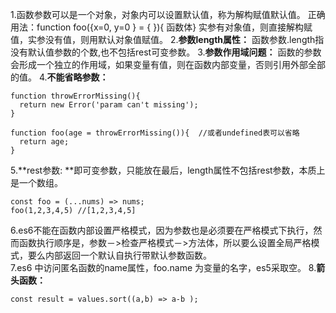 1.函数参数可以是一个对象，对象内可以设置默认值，称为解构赋值默认值。
正确用法：function  foo({x=0, y=0 } = {  }){  函数体}
实参有对象值，则直接解构赋值，实参没有值，则用默认对象值赋值。
2.**参数length属性：** 函数参数.length指没有默认值参数的个数,也不包括rest可变参数。
3.**参数作用域问题：** 函数的参数会形成一个独立的作用域，如果变量有值，则在函数内部变量，否则引用外部全部的值。
4.**不能省略参数：**
```
function throwErrorMissing(){
  return new Error('param can't missing');
}

function foo(age = throwErrorMissing()){  //或者undefined表可以省略
  return age;
}
```
5.**rest参数: **即可变参数，只能放在最后，length属性不包括rest参数，本质上是一个数组。
```
const foo = (...nums) => nums;  
foo(1,2,3,4,5) //[1,2,3,4,5]
```
6.es6不能在函数内部设置严格模式，因为参数也是必须要在严格模式下执行，然而函数执行顺序是，参数－>检查严格模式－>方法体，所以要么设置全局严格模式，要么内部返回一个默认自执行带默认参数函数。  
7.es6 中访问匿名函数的name属性，foo.name 为变量的名字，es5采取空。
8.**箭头函数：**
```
const result = values.sort((a,b) => a-b );
```
